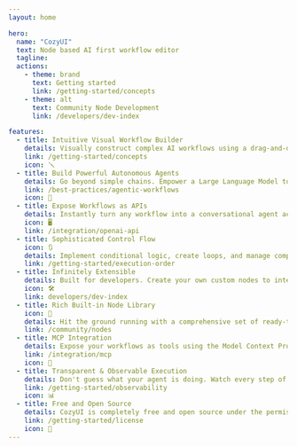```yaml
---
layout: home

hero:
  name: "CozyUI"
  text: Node based AI first workflow editor
  tagline: 
  actions:
    - theme: brand
      text: Getting started
      link: /getting-started/concepts
    - theme: alt
      text: Community Node Development
      link: /developers/dev-index

features:
  - title: Intuitive Visual Workflow Builder
    details: Visually construct complex AI workflows using a drag-and-drop interface. Design, understand, and debug sophisticated logic without getting lost in code, making both simple tasks and complex agentic systems easy to manage.
    link: /getting-started/concepts
    icon: 🪛
  - title: Build Powerful Autonomous Agents
    details: Go beyond simple chains. Empower a Large Language Model to act as an agent that can reason, plan, and use other nodes or even workflows and oter agents to dynamically solve complex, open-ended problems in a continuous loop.
    link: /best-practices/agentic-workflows
    icon: 🤖
  - title: Expose Workflows as APIs
    details: Instantly turn any workflow into a conversational agent accessible via a standard, OpenAI-compatible API. Features automatic, multi-turn conversation to gather necessary inputs before execution.
    icon: 🖥️
    link: /integration/openai-api
  - title: Sophisticated Control Flow
    icon: 🔃
    details: Implement conditional logic, create loops, and manage complex execution paths using sub-workflows (Leaves) to build truly dynamic workflows/agents.
    link: /getting-started/execution-order
  - title: Infinitely Extensible
    details: Built for developers. Create your own custom nodes to integrate with any third-party API or proprietary system. If you can code it, you can add it to your CozyUI toolbox.
    icon: 🛠️
    link: developers/dev-index
  - title: Rich Built-in Node Library
    icon: 📒 
    details: Hit the ground running with a comprehensive set of ready-to-use nodes for web searches, file I/O, data manipulation, and various LLM prompting patterns like summarization, Q&A, and more.
    link: /community/nodes
  - title: MCP Integration
    details: Expose your workflows as tools using the Model Context Protocol. This allows other MCP-compatible AI agents and systems to dynamically discover and use your CozyUI workflows automatically.
    link: /integration/mcp
    icon: 🔌
  - title: Transparent & Observable Execution
    details: Don't guess what your agent is doing. Watch every step of your workflow's execution in real-time with detailed event logs, performance metrics, and a visual trace, making it easy to debug, optimize, and build trust your automated processes.
    link: /getting-started/observability
    icon: 📊
  - title: Free and Open Source
    details: CozyUI is completely free and open source under the permissive Apache 2.0 license. Self-host, modify, and integrate it without vendor lock-in. Inspect the code, contribute, and be part of a transparent, community-driven platform. Need dedicated support? Enterprise licensing is available.
    link: /getting-started/license
    icon: 🎁
---
```


